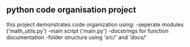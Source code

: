 ## python code organisation project

this project demonstrates code organization using:
-seperate modules ('math_utils.py')
-main script ('main.py')
-docstrings for function documentation
-folder structure using 'src/' and 'docs/'

